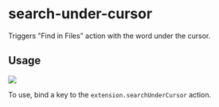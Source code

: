# search-under-cursor

Triggers "Find in Files" action with the word under the cursor.

## Usage

![](search-under-cursor.mov.gif)

To use, bind a key to the `extension.searchUnderCursor` action.
